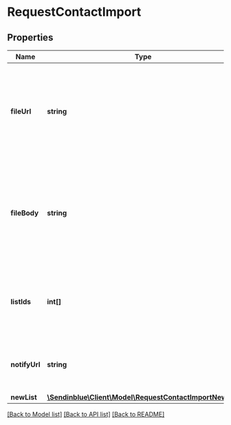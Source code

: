# RequestContactImport

## Properties
Name | Type | Description | Notes
------------ | ------------- | ------------- | -------------
**fileUrl** | **string** | Mandatory if fileBody not defined. URL of the file to be imported (no local file). Possible file types: .txt, .csv | [optional] 
**fileBody** | **string** | Mandatory if fileUrl is not defined. CSV content to be imported. Use semicolon to separate multiple attributes | [optional] 
**listIds** | **int[]** | Manadatory if newList is not defined. Ids of the lists in which to add the contacts | [optional] 
**notifyUrl** | **string** | URL that will be called once the export process is finished | [optional] 
**newList** | [**\Sendinblue\Client\Model\RequestContactImportNewList**](RequestContactImportNewList.md) |  | [optional] 

[[Back to Model list]](../../README.md#documentation-for-models) [[Back to API list]](../../README.md#documentation-for-api-endpoints) [[Back to README]](../../README.md)


